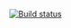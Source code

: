 [![Build status](https://ci.appveyor.com/api/projects/status/00jlj3mtr0c6t8ss/branch/main?svg=true)](https://ci.appveyor.com/project/thatmarcello/patterns2/branch/main)

